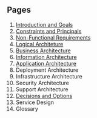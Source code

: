 ## Pages 
1. [Introduction and Goals](Introduction-Goals.md)
2. [Constraints and Principals](Constraints-Principles) 
3. [Non-Functional Requirements](Non-Functional-Requirements.md)
4. [Logical Architeture](Logical-Architecture.md)
5. [Business Architecture](Business-Architecture.md)
6. [Information Architecture](Information-Architecture.md)
7. [Application Architecture](Application-Architecture.md)
8. Deployment Architecture
9. Infrastructure Architecture
10. Security Architecture
11. Support Architecture
12. [Decisions and Options](Decisions-Options.md)
13. Service Design
14. Glossary